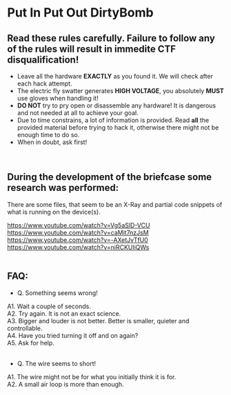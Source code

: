 # Put In Put Out DirtyBomb

## Read these rules carefully. Failure to follow any of the rules will result in immedite CTF disqualification!

- Leave all the hardware **EXACTLY** as you found it. We will check after each hack attempt.
- The electric fly swatter generates **HIGH VOLTAGE**, you absolutely **MUST** use gloves when handling it!
- **DO NOT** try to pry open or disassemble any hardware! It is dangerous and not needed at all to achieve your goal.
- Due to time constrains, a lot of information is provided. Read **all** the provided material before trying to hack it, otherwise there might not be enough time to do so.
- When in doubt, ask first!  
<br>

## During the development of the briefcase some research was performed:
There are some files, that seem to be an X-Ray and partial code snippets of what is running on the device(s).

https://www.youtube.com/watch?v=Vg5aSlD-VCU  
https://www.youtube.com/watch?v=caMit7nzJsM  
https://www.youtube.com/watch?v=-AXetJvTfU0  
https://www.youtube.com/watch?v=niRCKUliQWs  
<br>

## FAQ:
- Q. Something seems wrong!

A1. Wait a couple of seconds.  
A2. Try again. It is not an exact science.  
A3. Bigger and louder is not better. Better is smaller, quieter and controllable.  
A4. Have you tried turning it off and on again?  
A5. Ask for help.  
<br>
- Q. The wire seems to short!  

A1. The wire might not be for what you initially think it is for.   
A2. A small air loop is more than enough.  

